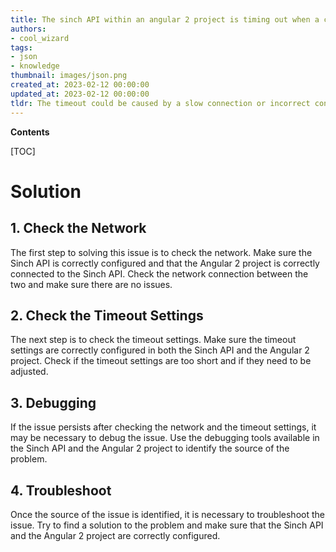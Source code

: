 ```yaml
---
title: The sinch API within an angular 2 project is timing out when a call is in progress
authors:
- cool_wizard
tags:
- json
- knowledge
thumbnail: images/json.png
created_at: 2023-02-12 00:00:00
updated_at: 2023-02-12 00:00:00
tldr: The timeout could be caused by a slow connection or incorrect configuration of the Sinch API.
---
```


**Contents**

[TOC]

# Solution

## 1. Check the Network

The first step to solving this issue is to check the network. Make sure the Sinch API is correctly configured and that the Angular 2 project is correctly connected to the Sinch API. Check the network connection between the two and make sure there are no issues.

## 2. Check the Timeout Settings

The next step is to check the timeout settings. Make sure the timeout settings are correctly configured in both the Sinch API and the Angular 2 project. Check if the timeout settings are too short and if they need to be adjusted.

## 3. Debugging

If the issue persists after checking the network and the timeout settings, it may be necessary to debug the issue. Use the debugging tools available in the Sinch API and the Angular 2 project to identify the source of the problem.

## 4. Troubleshoot

Once the source of the issue is identified, it is necessary to troubleshoot the issue. Try to find a solution to the problem and make sure that the Sinch API and the Angular 2 project are correctly configured.
